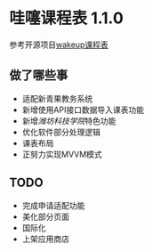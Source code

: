 # 哇噻课程表 1.1.0

参考开源项目[wakeup课程表](https://github.com/YZune/WakeupSchedule_Kotlin)

## 做了哪些事

- 适配新青果教务系统
- 新增使用API接口数据导入课表功能
- 新增*潍坊科技学院*特色功能
- 优化软件部分处理逻辑
- 课表布局
- 正努力实现MVVM模式

## TODO

- 完成申请适配功能
- 美化部分页面
- 国际化
- 上架应用商店
